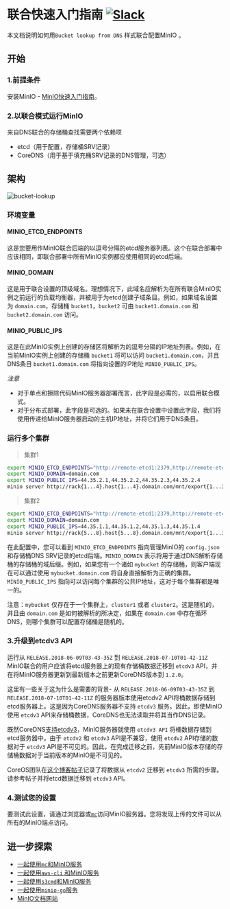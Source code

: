# 联合快速入门指南 [![Slack](https://slack.min.io/slack?type=svg)](https://slack.min.io)
本文档说明如何用`Bucket lookup from DNS` 样式联合配置MinIO 。

## 开始

### 1.前提条件
安装MinIO - [MinIO快速入门指南](https://docs.min.io/docs/minio-quickstart-guide)。

### 2.以联合模式运行MinIO
来自DNS联合的存储桶查找需要两个依赖项

- etcd（用于配置，存储桶SRV记录）
- CoreDNS（用于基于填充桶SRV记录的DNS管理，可选）

## 架构

![bucket-lookup](https://github.com/minio/minio/blob/master/docs/federation/lookup/bucket-lookup.png?raw=true)

### 环境变量

#### MINIO_ETCD_ENDPOINTS

这是您要用作MinIO联合后端的以逗号分隔的etcd服务器列表。这个在联合部署中应该相同，即联合部署中所有MinIO实例都应使用相同的etcd后端。

#### MINIO_DOMAIN

这是用于联合设置的顶级域名。理想情况下，此域名应解析为在所有联合MinIO实例之前运行的负载均衡器，并被用于为etcd创建子域条目。例如，如果域名设置为 `domain.com`，存储桶 `bucket1`，`bucket2` 可由 `bucket1.domain.com` 和 `bucket2.domain.com` 访问。

#### MINIO_PUBLIC_IPS

这是在此MinIO实例上创建的存储区将解析为的逗号分隔的IP地址列表。例如，在当前MinIO实例上创建的存储桶 `bucket1` 将可以访问 `bucket1.domain.com`，并且DNS条目 `bucket1.domain.com` 将指向设置的IP地址 `MINIO_PUBLIC_IPS`。

_注意_

- 对于单点和擦除代码MinIO服务器部署而言，此字段是必需的，以启用联合模式。
- 对于分布式部署，此字段是可选的。如果未在联合设置中设置此字段，我们将使用传递给MinIO服务器启动的主机IP地址，并将它们用于DNS条目。

### 运行多个集群
> 集群1

```sh
export MINIO_ETCD_ENDPOINTS="http://remote-etcd1:2379,http://remote-etcd2:4001"
export MINIO_DOMAIN=domain.com
export MINIO_PUBLIC_IPS=44.35.2.1,44.35.2.2,44.35.2.3,44.35.2.4
minio server http://rack{1...4}.host{1...4}.domain.com/mnt/export{1...32}
```

> 集群2

```sh
export MINIO_ETCD_ENDPOINTS="http://remote-etcd1:2379,http://remote-etcd2:4001"
export MINIO_DOMAIN=domain.com
export MINIO_PUBLIC_IPS=44.35.1.1,44.35.1.2,44.35.1.3,44.35.1.4
minio server http://rack{5...8}.host{5...8}.domain.com/mnt/export{1...32}
```

在此配置中，您可以看到 `MINIO_ETCD_ENDPOINTS` 指向管理MinIO的 `config.json` 和存储桶DNS SRV记录的etcd后端。`MINIO_DOMAIN` 表示将用于通过DNS解析存储桶的存储桶的域后缀。例如，如果您有一个诸如 `mybucket` 的存储桶，则客户端现在可以通过使用 `mybucket.domain.com` 将自身直接解析为正确的集群。 `MINIO_PUBLIC_IPS` 指向可以访问每个集群的公共IP地址，这对于每个集群都是唯一的。

注意：`mybucket` 仅存在于一个集群上，`cluster1` 或者 `cluster2`。这是随机的，并且由 `domain.com` 是如何被解析的所决定，如果在 `domain.com` 中存在循环DNS，则哪个集群可以配置存储桶是随机的。

### 3.升级到etcdv3 API

运行从 `RELEASE.2018-06-09T03-43-35Z` 到 `RELEASE.2018-07-10T01-42-11Z` MinIO联合的用户应该将etcd服务器上的现有存储桶数据迁移到 `etcdv3` API，并在将MinIO服务器更新到最新版本之前更新CoreDNS版本到 `1.2.0`。

这里有一些关于这为什么是需要的背景- 从 `RELEASE.2018-06-09T03-43-35Z` 到 `RELEASE.2018-07-10T01-42-11Z` 的服务器版本使用etcdv2 API将桶数据存储到etcd服务器上。这是因为CoreDNS服务器不支持 `etcdv3` 服务。因此，即使MinIO使用 `etcdv3`  API来存储桶数据，CoreDNS也无法读取并将其当作DNS记录。

既然CoreDNS[支持etcdv3](https://coredns.io/2018/07/11/coredns-1.2.0-release/)，MinIO服务器就使用 `etcdv3 API` 将桶数据存储到etcd服务器中。由于 `etcdv2` 和 `etcdv3` API是不兼容，使用 `etcdv2` API存储的数据对于 `etcdv3` API是不可见的。因此，在完成迁移之前，先前MinIO版本存储的存储桶数据对于当前版本的MinIO是不可见的。

CoreOS团队在[这个博客帖子](https://coreos.com/blog/migrating-applications-etcd-v3.html)记录了将数据从 `etcdv2` 迁移到 `etcdv3` 所需的步骤。请参考帖子并将etcd数据迁移到 `etcdv3`  API。

### 4.测试您的设置

要测试此设置，请通过浏览器或[`mc`](https://docs.min.io/docs/minio-client-quickstart-guide)访问MinIO服务器。您将发现上传的文件可以从所有的MinIO端点访问。

## 进一步探索

- [一起使用`mc`和MinIO服务](https://docs.min.io/docs/minio-client-quickstart-guide)
- [一起使用`aws-cli` 和MinIO服务](https://docs.min.io/docs/aws-cli-with-minio)
- [一起使用`s3cmd`和MinIO服务](https://docs.min.io/docs/s3cmd-with-minio)
- [一起使用`minio-go`服务](https://docs.min.io/docs/golang-client-quickstart-guide)
- [MinIO文档网站](https://docs.min.io/)

